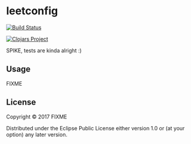 # leetconfig

[![Build Status](https://travis-ci.org/juhofriman/leetconfig.svg?branch=master)](https://travis-ci.org/juhofriman/leetconfig)

[![Clojars Project](https://img.shields.io/clojars/v/leetconfig.svg)](https://clojars.org/leetconfig)

SPIKE, tests are kinda alright :)

## Usage

FIXME

## License

Copyright © 2017 FIXME

Distributed under the Eclipse Public License either version 1.0 or (at
your option) any later version.
